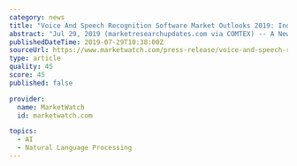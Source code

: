 ```yaml
---
category: news
title: "Voice And Speech Recognition Software Market Outlooks 2019: Industry Analysis, Market Segmentation, Challenges and Opportunities to 2024"
abstract: "Jul 29, 2019 (marketresearchupdates.com via COMTEX) -- A New Research on the Global Voice And Speech Recognition Software Market was conducted across a variety of industries in various regions to produce more than 150 page reports. This study is a perfect ..."
publishedDateTime: 2019-07-29T10:38:00Z
sourceUrl: https://www.marketwatch.com/press-release/voice-and-speech-recognition-software-market-outlooks-2019-industry-analysis-market-segmentation-challenges-and-opportunities-to-2024-2019-07-29
type: article
quality: 45
score: 45
published: false

provider:
  name: MarketWatch
  id: marketwatch.com

topics:
  - AI
  - Natural Language Processing
---
```

